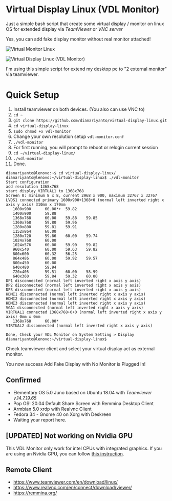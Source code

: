 # Virtual Display Linux (VDL Monitor)

Just a simple bash script that create some virtual display / monitor on linux OS for extended display via *TeamViewer* or *VNC server*

Yes, you can add fake display monitor without real monitor attached!

![Virtual Monitor Linux](https://raw.githubusercontent.com/dianariyanto/virtual-display-linux/master/Screenshot2.png)

![Virtual Display Linux (VDL Monitor)](https://raw.githubusercontent.com/dianariyanto/virtual-display-linux/master/Screenshot.png)

I'm using this simple script for extend my desktop pc to "2 external monitor" via teamviewer.

# Quick Setup

1. Install teamviewer on both devices. (You also can use VNC to)
2. `cd ~`
3. `git clone https://github.com/dianariyanto/virtual-display-linux.git`
4. `cd virtual-display-linux`
6. `sudo chmod +x vdl-monitor`
5. Change your own resolution setup `vdl-monitor.conf`
6. `./vdl-monitor`
7. For first running, you will prompt to reboot or relogin current session
8. `cd ~/virtual-display-linux/`
9. `./vdl-monitor`
10. Done.

```shell
dianariyanto@lenovo:~$ cd virtual-display-linux/
dianariyanto@lenovo:~/virtual-display-linux$ ./vdl-monitor 
Start configuration
add resolution 1368x768
start display VIRTUAL1 to 1368x768
Screen 0: minimum 8 x 8, current 2968 x 900, maximum 32767 x 32767
LVDS1 connected primary 1600x900+1368+0 (normal left inverted right x axis y axis) 310mm x 170mm
   1600x900      60.00*+  59.82  
   1400x900      59.88  
   1368x768      60.00    59.88    59.85  
   1360x768      59.80    59.96  
   1280x800      59.81    59.91  
   1152x864      60.00  
   1280x720      59.86    60.00    59.74  
   1024x768      60.00  
   1024x576      60.00    59.90    59.82  
   960x540       60.00    59.63    59.82  
   800x600       60.32    56.25  
   864x486       60.00    59.92    59.57  
   800x450       60.00  
   640x480       59.94  
   720x405       59.51    60.00    58.99  
   640x360       59.84    59.32    60.00  
DP1 disconnected (normal left inverted right x axis y axis)
DP2 disconnected (normal left inverted right x axis y axis)
DP3 disconnected (normal left inverted right x axis y axis)
HDMI1 disconnected (normal left inverted right x axis y axis)
HDMI2 disconnected (normal left inverted right x axis y axis)
HDMI3 disconnected (normal left inverted right x axis y axis)
VGA1 disconnected (normal left inverted right x axis y axis)
VIRTUAL1 connected 1368x768+0+0 (normal left inverted right x axis y axis) 0mm x 0mm
   1368x768      60.00* 
VIRTUAL2 disconnected (normal left inverted right x axis y axis)

Done, Check your VDL Monitor on System Setting > Display
dianariyanto@lenovo:~/virtual-display-linux$ 

```

Check teamviewer client and select your virtual display act as external monitor.

You now success Add Fake Display with No Monitor is Plugged In!

## Confirmed

* Elementary OS 5.0 Juno based on Ubuntu 18.04 with *Teamviewer v.14.7.19.65*
* Pop OS! 20.04 Default Share Screen with Remmina Desktop Client
* Armbian 5.0 xrdp with Realvnc Client
* Fedora 34 - Gnome 40 on Xorg with Deskreen
* Waiting your report here.

## [UPDATED] Not working on Nvidia GPU

This VDL Monitor only work for intel CPUs with integrated graphics. If you are using an Nvidia GPU, you can follow [this instruction](https://github.com/dianariyanto/virtual-display-linux/issues/9#issuecomment-786389065). 

## Remote Client

* https://www.teamviewer.com/en/download/linux/
* https://www.realvnc.com/en/connect/download/viewer/
* https://remmina.org/
